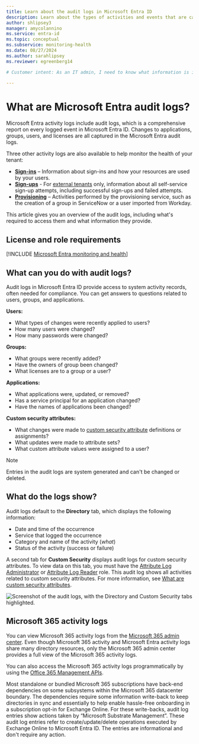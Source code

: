```yaml
---
title: Learn about the audit logs in Microsoft Entra ID
description: Learn about the types of activities and events that are captured in Microsoft Entra audit logs and how you can use the logs for troubleshooting.
author: shlipsey3
manager: amycolannino
ms.service: entra-id
ms.topic: conceptual
ms.subservice: monitoring-health
ms.date: 08/27/2024
ms.author: sarahlipsey
ms.reviewer: egreenberg14

# Customer intent: As an IT admin, I need to know what information is included in the Microsoft Entra audit logs so I know what to look for when I need to troubleshoot an issue.

---
```


# What are Microsoft Entra audit logs?

Microsoft Entra activity logs include audit logs, which is a comprehensive report on every logged event in Microsoft Entra ID. Changes to applications, groups, users, and licenses are all captured in the Microsoft Entra audit logs.

Three other activity logs are also available to help monitor the health of your tenant:

- **[Sign-ins](concept-sign-ins.md)** – Information about sign-ins and how your resources are used by your users.
- **[Sign-ups](concept-sign-ups.md)** - For [external tenants](../../external-id/tenant-configurations.md) only, information about all self-service sign-up attempts, including successful sign-ups and failed attempts.
- **[Provisioning](concept-provisioning-logs.md)** – Activities performed by the provisioning service, such as the creation of a group in ServiceNow or a user imported from Workday.

This article gives you an overview of the audit logs, including what's required to access them and what information they provide.

## License and role requirements

[!INCLUDE [Microsoft Entra monitoring and health](../../includes/licensing-monitoring-health.md)]

## What can you do with audit logs?

Audit logs in Microsoft Entra ID provide access to system activity records, often needed for compliance. You can get answers to questions related to users, groups, and applications.

**Users:**

- What types of changes were recently applied to users?
- How many users were changed?
- How many passwords were changed?

**Groups:**

- What groups were recently added?
- Have the owners of group been changed?
- What licenses are to a group or a user?

**Applications:**

- What applications were, updated, or removed?
- Has a service principal for an application changed?
- Have the names of applications been changed?

**Custom security attributes:**

- What changes were made to [custom security attribute](../../fundamentals/custom-security-attributes-overview.md) definitions or assignments?
- What updates were made to attribute sets?
- What custom attribute values were assigned to a user?

> [!NOTE]
> Entries in the audit logs are system generated and can't be changed or deleted.

## What do the logs show?

Audit logs default to the **Directory** tab, which displays the following information:

- Date and time of the occurrence
- Service that logged the occurrence
- Category and name of the activity (*what*) 
- Status of the activity (success or failure)

A second tab for **Custom Security** displays audit logs for custom security attributes. To view data on this tab, you must have the [Attribute Log Administrator](../../identity/role-based-access-control/permissions-reference.md#attribute-log-administrator) or [Attribute Log Reader](../../identity/role-based-access-control/permissions-reference.md#attribute-log-reader) role. This audit log shows all activities related to custom security attributes. For more information, see [What are custom security attributes](../../fundamentals/custom-security-attributes-overview.md).

![Screenshot of the audit logs, with the Directory and Custom Security tabs highlighted.](media/concept-audit-logs/audit-log-tabs.png)

## Microsoft 365 activity logs

You can view Microsoft 365 activity logs from the [Microsoft 365 admin center](/microsoft-365/admin/admin-overview/admin-center-overview). Even though Microsoft 365 activity and Microsoft Entra activity logs share many directory resources, only the Microsoft 365 admin center provides a full view of the Microsoft 365 activity logs.

You can also access the Microsoft 365 activity logs programmatically by using the [Office 365 Management APIs](/office/office-365-management-api/office-365-management-apis-overview).

Most standalone or bundled Microsoft 365 subscriptions have back-end dependencies on some subsystems within the Microsoft 365 datacenter boundary. The dependencies require some information write-back to keep directories in sync and essentially to help enable hassle-free onboarding in a subscription opt-in for Exchange Online. For these write-backs, audit log entries show actions taken by “Microsoft Substrate Management”. These audit log entries refer to create/update/delete operations executed by Exchange Online to Microsoft Entra ID. The entries are informational and don't require any action.
